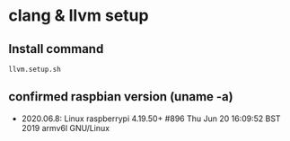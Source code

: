 # clang & llvm setup

## Install command
```bash:
llvm.setup.sh
```

## confirmed raspbian version (uname -a)
- 2020.06.8: Linux raspberrypi 4.19.50+ #896 Thu Jun 20 16:09:52 BST 2019 armv6l GNU/Linux


